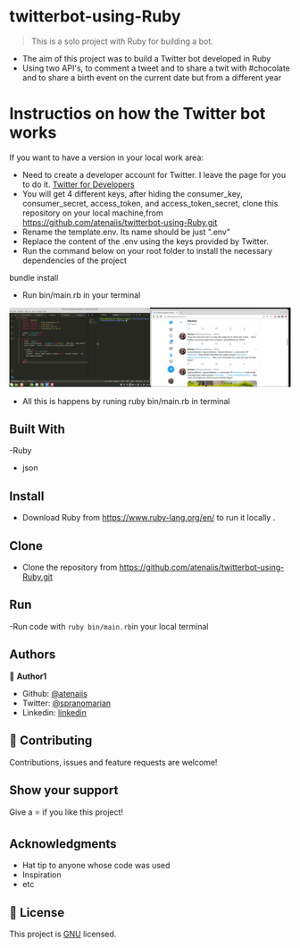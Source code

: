 # twitterbot-using-Ruby


> This is a solo project with Ruby for building a bot.
- The aim of this project was to build a Twitter bot developed in Ruby
- Using two API's, to comment a tweet and to share a twit with #chocolate and to share a birth event on the current date but from a different year

# Instructios on how the Twitter bot works
If you want to have a version in your local work area:
- Need to create a developer account for Twitter. I leave the page for you to do it. [Twitter for Developers](https://github.com/atenaiis)
- You will get 4 different keys, after hiding the consumer_key, consumer_secret, access_token, and access_token_secret,  clone this repository on your local machine,from https://github.com/atenaiis/twitterbot-using-Ruby.git
- Rename the template.env. Its name should be just ".env"
- Replace the content of the .env using the keys provided by Twitter.
- Run the command below on your root folder to install the necessary dependencies of the project

bundle install

- Run bin/main.rb in your terminal

![screenshot](./Things/main.png)

- All this is happens by runing ruby bin/main.rb in terminal 

## Built With

-Ruby
- json
## Install
- Download Ruby from https://www.ruby-lang.org/en/ to run it locally .


## Clone
- Clone the repository from https://github.com/atenaiis/twitterbot-using-Ruby.git

## Run
-Run code with  `ruby bin/main.rb`in your local terminal


## Authors


👤 **Author1**

- Github: [@atenaiis](https://github.com/atenaiis)
- Twitter: [@spranomarian](https://twitter.com/SopranoMarian)
- Linkedin: [linkedin](https://www.linkedin.com/in/mariana-atenai-campos-garcia-a30791143/)

## 🤝 Contributing

Contributions, issues and feature requests are welcome!


## Show your support

Give a ⭐️ if you like this project!

## Acknowledgments

- Hat tip to anyone whose code was used
- Inspiration
- etc

## 📝 License

This project is [GNU](https://www.gnu.org/licenses/) licensed.
